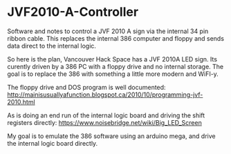 # JVF2010-A-Controller
Software and notes to control a JVF 2010 A sign via the internal 34 pin ribbon cable. This replaces the internal 386 computer and floppy and sends data direct to the internal logic. 

So here is the plan, Vancouver Hack Space has a JVF 2010A LED sign. Its curently driven by a 386 PC with a floppy drive and no internal storage. The goal is to replace the 386 with something a little more modern and WiFI-y. 

The floppy drive and DOS program is well documented: http://mainisusuallyafunction.blogspot.ca/2010/10/programming-jvf-2010.html

As is doing an end run of the internal logic board and driving the shift registers directly: https://www.noisebridge.net/wiki/Big_LED_Screen

My goal is to emulate the 386 software using an arduino mega, and drive the internal logic board directly. 
